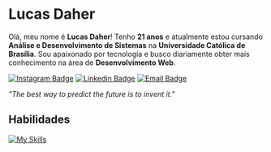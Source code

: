 # Lucas Daher

Olá, meu nome é **Lucas Daher**! Tenho **21 anos** e atualmente estou cursando **Análise e Desenvolvimento de Sistemas** na **Universidade Católica de Brasília**. Sou apaixonado por tecnologia e busco diariamente obter mais conhecimento na área de **Desenvolvimento Web**.

[![Instagram Badge](https://img.shields.io/badge/-@lucasdaherdev-519E8A?style=flat-square&labelColor=519E8A&logo=instagram&logoColor=white&link=https://instagram.com/daher.code)](https://instagram.com/daher.code) 
[![Linkedin Badge](https://img.shields.io/badge/-Lucas%20Daher-519E8A?style=flat-square&logo=Linkedin&logoColor=white&link=https://www.linkedin.com/in/lucasdaherdev/)](https://www.linkedin.com/in/lucasdaherdev/) 
[![Email Badge](https://img.shields.io/badge/-contato@lucasdaher.com-519E8A?style=flat-square&logo=microsoftoutlook&logoColor=white&link=mailto:contato@lucasdaher.com)](mailto:contato@lucasdaher.com)

*"The best way to predict the future is to invent it."*

## Habilidades
[![My Skills](https://skillicons.dev/icons?i=js,ts,html,css,sass,tailwind,react,nodejs,c,cpp,java,git,figma,vscode)](https://skillicons.dev)
